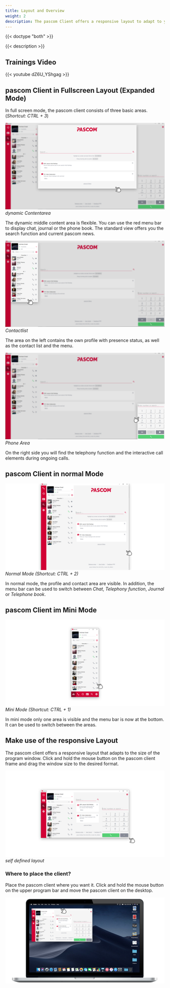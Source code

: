 ```yaml
---
title: Layout and Overview
weight: 2
description: The pascom Client offers a responsive layout to adapt to your needs. 
---
```


{{< doctype "both" >}}
 
{{< description >}}

## Trainings Video

{{< youtube dZ6U_YShgag >}} 


## pascom Client in Fullscreen Layout (Expanded Mode)

In full screen mode, the pascom client consists of three basic areas. (*Shortcut: CTRL + 3*)

![Dynamic Content Area in Fullscreen Mode](dynamic_content_fullscreen.en.png)
*dynamic Contentarea*
</br>

The dynamic middle content area is flexible. You can use the red menu bar to display chat, journal or the phone book. The standard view offers you the search function and current pascom news.  


![Contactlist in Fullscreen Mode](contactlist_fullscreen.en.png)
*Contactlist*
</br>

The area on the left contains the own profile with presence status, as well as the contact list and the menu.

![Phone Area in Fullscreen Mode](callfield_fullscreen.en.png)
*Phone Area*
</br>

On the right side you will find the telephony function and the interactive call elements during ongoing calls.

## pascom Client in normal Mode


![pascom Client Normal Mode](normal_mode.en.png)
*Normal Mode (Shortcut: CTRL + 2)*
</br>

In normal mode, the profile and contact area are visible. In addition, the menu bar can be used to switch between *Chat*, *Telephony function*, *Journal* or *Telephone book*.

## pascom Client im Mini Mode


![pascom Client Mini Mode](mini_mode.en.png)
*Mini Mode (Shortcut: CTRL + 1)*
</br>

In mini mode only one area is visible and the menu bar is now at the bottom. It can be used to switch between the areas.

## Make use of the responsive Layout

The pascom client offers a responsive layout that adapts to the size of the program window. Click and hold the mouse button on the pascom client frame and drag the window size to the desired format.

![pascom Client responsive Layout](responsive.en.png)
*self defined layout*
</br>

### Where to place the client?

Place the pascom client where you want it. Click and hold the mouse button on the upper program bar and move the pascom client on the desktop. 

![move pascom Client](responsive_placing.en.png)
